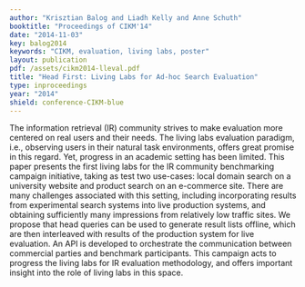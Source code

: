 ```yaml
---
author: "Krisztian Balog and Liadh Kelly and Anne Schuth"
booktitle: "Proceedings of CIKM'14"
date: "2014-11-03"
key: balog2014
keywords: "CIKM, evaluation, living labs, poster"
layout: publication
pdf: /assets/cikm2014-lleval.pdf
title: "Head First: Living Labs for Ad-hoc Search Evaluation"
type: inproceedings
year: "2014"
shield: conference-CIKM-blue
---
```


The information retrieval (IR) community strives to make evaluation more centered on real users and their needs. The
living labs evaluation paradigm, i.e., observing users in their natural task environments, offers great promise in this
regard. Yet, progress in an academic setting has been limited. This paper presents the first living labs for the IR
community benchmarking campaign initiative, taking as test two use-cases: local domain search on a university website
and product search on an e-commerce site. There are many challenges associated with this setting, including
incorporating results from experimental search systems into live production systems, and obtaining sufficiently many
impressions from relatively low traffic sites. We propose that head queries can be used to generate result lists
offline, which are then interleaved with results of the production system for live evaluation. An API is developed to
orchestrate the communication between commercial parties and benchmark participants. This campaign acts to progress the
living labs for IR evaluation methodology, and offers important insight into the role of living labs in this space.
